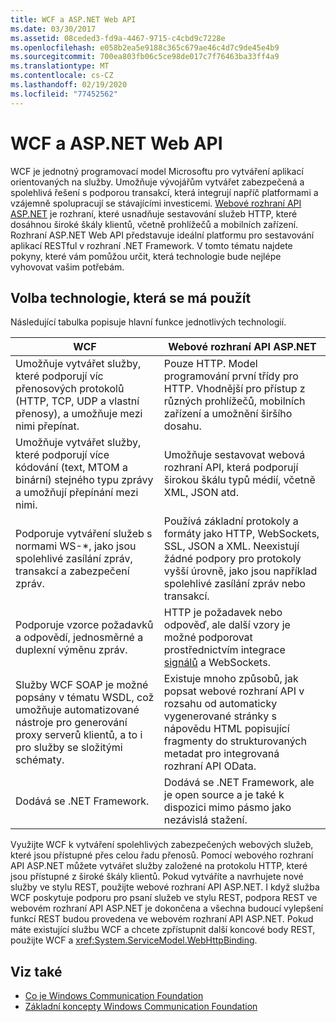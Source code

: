 ```yaml
---
title: WCF a ASP.NET Web API
ms.date: 03/30/2017
ms.assetid: 08ceded3-fd9a-4467-9715-c4cbd9c7228e
ms.openlocfilehash: e058b2ea5e9188c365c679ae46c4d7c9de45e4b9
ms.sourcegitcommit: 700ea803fb06c5ce98de017c7f76463ba33ff4a9
ms.translationtype: MT
ms.contentlocale: cs-CZ
ms.lasthandoff: 02/19/2020
ms.locfileid: "77452562"
---
```

# <a name="wcf-and-aspnet-web-api"></a>WCF a ASP.NET Web API
WCF je jednotný programovací model Microsoftu pro vytváření aplikací orientovaných na služby. Umožňuje vývojářům vytvářet zabezpečená a spolehlivá řešení s podporou transakcí, která integrují napříč platformami a vzájemně spolupracují se stávajícími investicemi. [Webové rozhraní API ASP.NET](https://www.asp.net/web-api) je rozhraní, které usnadňuje sestavování služeb HTTP, které dosáhnou široké škály klientů, včetně prohlížečů a mobilních zařízení. Rozhraní ASP.NET Web API představuje ideální platformu pro sestavování aplikací RESTful v rozhraní .NET Framework. V tomto tématu najdete pokyny, které vám pomůžou určit, která technologie bude nejlépe vyhovovat vašim potřebám.  
  
## <a name="choosing-which-technology-to-use"></a>Volba technologie, která se má použít  
 Následující tabulka popisuje hlavní funkce jednotlivých technologií.  
  
|WCF|Webové rozhraní API ASP.NET|  
|---------|---------------------|  
|Umožňuje vytvářet služby, které podporují víc přenosových protokolů (HTTP, TCP, UDP a vlastní přenosy), a umožňuje mezi nimi přepínat.|Pouze HTTP. Model programování první třídy pro HTTP. Vhodnější pro přístup z různých prohlížečů, mobilních zařízení a umožnění širšího dosahu.|  
|Umožňuje vytvářet služby, které podporují více kódování (text, MTOM a binární) stejného typu zprávy a umožňují přepínání mezi nimi.|Umožňuje sestavovat webová rozhraní API, která podporují širokou škálu typů médií, včetně XML, JSON atd.|  
|Podporuje vytváření služeb s normami WS-*, jako jsou spolehlivé zasílání zpráv, transakcí a zabezpečení zpráv.|Používá základní protokoly a formáty jako HTTP, WebSockets, SSL, JSON a XML. Neexistují žádné podpory pro protokoly vyšší úrovně, jako jsou například spolehlivé zasílání zpráv nebo transakcí.|  
|Podporuje vzorce požadavků a odpovědí, jednosměrné a duplexní výměnu zpráv.|HTTP je požadavek nebo odpověď, ale další vzory je možné podporovat prostřednictvím integrace [signálů](https://github.com/SignalR/SignalR) a WebSockets.|  
|Služby WCF SOAP je možné popsány v tématu WSDL, což umožňuje automatizované nástroje pro generování proxy serverů klientů, a to i pro služby se složitými schématy.|Existuje mnoho způsobů, jak popsat webové rozhraní API v rozsahu od automaticky vygenerované stránky s nápovědu HTML popisující fragmenty do strukturovaných metadat pro integrovaná rozhraní API OData.|  
|Dodává se .NET Framework.|Dodává se .NET Framework, ale je open source a je také k dispozici mimo pásmo jako nezávislá stažení.|  
  
 Využijte WCF k vytváření spolehlivých zabezpečených webových služeb, které jsou přístupné přes celou řadu přenosů. Pomocí webového rozhraní API ASP.NET můžete vytvářet služby založené na protokolu HTTP, které jsou přístupné z široké škály klientů. Pokud vytváříte a navrhujete nové služby ve stylu REST, použijte webové rozhraní API ASP.NET. I když služba WCF poskytuje podporu pro psaní služeb ve stylu REST, podpora REST ve webovém rozhraní API ASP.NET je dokončena a všechna budoucí vylepšení funkcí REST budou provedena ve webovém rozhraní API ASP.NET. Pokud máte existující službu WCF a chcete zpřístupnit další koncové body REST, použijte WCF a <xref:System.ServiceModel.WebHttpBinding>.  
  
## <a name="see-also"></a>Viz také

- [Co je Windows Communication Foundation](whats-wcf.md)
- [Základní koncepty Windows Communication Foundation](fundamental-concepts.md)
